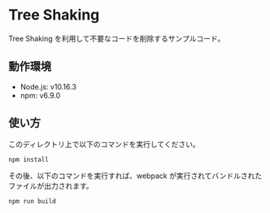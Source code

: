 # Tree Shaking

Tree Shaking を利用して不要なコードを削除するサンプルコード。

## 動作環境

- Node.js: v10.16.3
- npm: v6.9.0

## 使い方

このディレクトリ上で以下のコマンドを実行してください。

```
npm install
```

その後、以下のコマンドを実行すれば、webpack が実行されてバンドルされたファイルが出力されます。

```
npm run build
```

